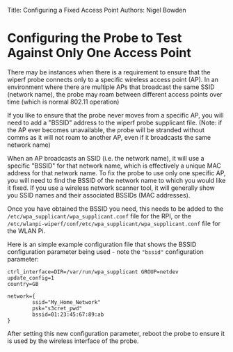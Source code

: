 Title: Configuring a Fixed Access Point
Authors: Nigel Bowden

# Configuring the Probe to Test Against Only One Access Point

There may be instances when there is a requirement to ensure that the wiperf probe connects only to a specific wireless access point (AP). In an environment where there are multiple APs that broadcast the same SSID (network name), the probe may roam between different access points over time (which is normal 802.11 operation)

If you like to ensure that the probe never moves from a specific AP, you will need to add a "BSSID" address to the wiperf probe supplicant file. (Note: if the AP ever becomes unavailable, the probe will be stranded without comms as it will not roam to another AP, even if it broadcasts the same network name)

When an AP broadcasts an SSID (i.e. the network name), it will use a specific "BSSID" for that network name, which is effectively a unique MAC address for that network name.  To fix the probe to use only one specific AP, you will need to find the BSSID of the network name to which you would like it fixed. If you use a wireless network scanner tool, it will generally show you SSID names and their associated BSSIDs (MAC addresses).

Once you have obtained the BSSID you need, this needs to be added to the `/etc/wpa_supplicant/wpa_supplicant.conf` file for the RPI, or the `/etc/wlanpi-wiperf/conf/etc/wpa_supplicant/wpa_supplicant.conf` file for the WLAN Pi.

Here is an simple example configuration file that shows the BSSID configuration parameter being used - note the `"bssid"` configuration parameter:

```
ctrl_interface=DIR=/var/run/wpa_supplicant GROUP=netdev
update_config=1
country=GB

network={
        ssid="My_Home_Network"
        psk="s3cret_pwd"
        bssid=01:23:45:67:89:ab
}
```

After setting this new configuration parameter, reboot the probe to ensure it is used by the wireless interface of the probe. 